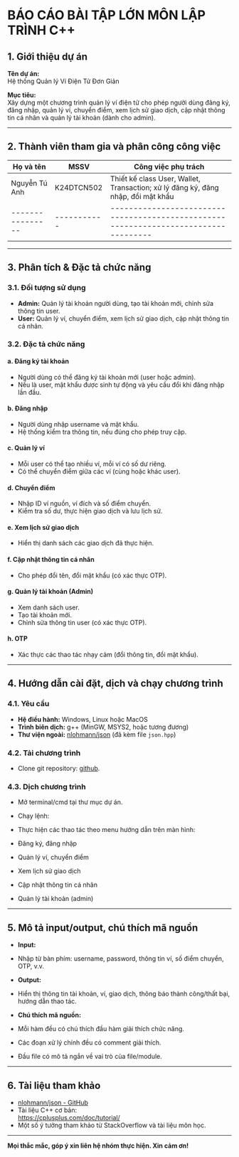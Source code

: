 # BÁO CÁO BÀI TẬP LỚN MÔN LẬP TRÌNH C++

## 1. Giới thiệu dự án

**Tên dự án:**  
Hệ thống Quản lý Ví Điện Tử Đơn Giản

**Mục tiêu:**  
Xây dựng một chương trình quản lý ví điện tử cho phép người dùng đăng ký, đăng nhập, quản lý ví, chuyển điểm, xem lịch sử giao dịch, cập nhật thông tin cá nhân và quản lý tài khoản (dành cho admin).

---

## 2. Thành viên tham gia và phân công công việc

| Họ và tên      |  MSSV      | Công việc phụ trách                                                                 |
|----------------|----------- |------------------------------------------------------------------------------------|
| Nguyễn Tú Anh  | K24DTCN502 | Thiết kế class User, Wallet, Transaction; xử lý đăng ký, đăng nhập, đổi mật khẩu   |
|----------------|----------- |------------------------------------------------------------------------------------|

---

## 3. Phân tích & Đặc tả chức năng

### 3.1. Đối tượng sử dụng
- **Admin:** Quản lý tài khoản người dùng, tạo tài khoản mới, chỉnh sửa thông tin user.
- **User:** Quản lý ví, chuyển điểm, xem lịch sử giao dịch, cập nhật thông tin cá nhân.

### 3.2. Đặc tả chức năng

#### a. Đăng ký tài khoản
- Người dùng có thể đăng ký tài khoản mới (user hoặc admin).
- Nếu là user, mật khẩu được sinh tự động và yêu cầu đổi khi đăng nhập lần đầu.

#### b. Đăng nhập
- Người dùng nhập username và mật khẩu.
- Hệ thống kiểm tra thông tin, nếu đúng cho phép truy cập.

#### c. Quản lý ví
- Mỗi user có thể tạo nhiều ví, mỗi ví có số dư riêng.
- Có thể chuyển điểm giữa các ví (cùng hoặc khác user).

#### d. Chuyển điểm
- Nhập ID ví nguồn, ví đích và số điểm chuyển.
- Kiểm tra số dư, thực hiện giao dịch và lưu lịch sử.

#### e. Xem lịch sử giao dịch
- Hiển thị danh sách các giao dịch đã thực hiện.

#### f. Cập nhật thông tin cá nhân
- Cho phép đổi tên, đổi mật khẩu (có xác thực OTP).

#### g. Quản lý tài khoản (Admin)
- Xem danh sách user.
- Tạo tài khoản mới.
- Chỉnh sửa thông tin user (có xác thực OTP).

#### h. OTP
- Xác thực các thao tác nhạy cảm (đổi thông tin, đổi mật khẩu).

---

## 4. Hướng dẫn cài đặt, dịch và chạy chương trình

### 4.1. Yêu cầu
- **Hệ điều hành:** Windows, Linux hoặc MacOS
- **Trình biên dịch:** g++ (MinGW, MSYS2, hoặc tương đương)
- **Thư viện ngoài:** [nlohmann/json](https://github.com/nlohmann/json) (đã kèm file `json.hpp`)

### 4.2. Tải chương trình
- Clone git repository: [github](https://github.com/TuZit/BTL_C-.git).

### 4.3. Dịch chương trình
- Mở terminal/cmd tại thư mục dự án.
- Chạy lệnh:

- Thực hiện các thao tác theo menu hướng dẫn trên màn hình:
- Đăng ký, đăng nhập
- Quản lý ví, chuyển điểm
- Xem lịch sử giao dịch
- Cập nhật thông tin cá nhân
- Quản lý tài khoản (admin)

---

## 5. Mô tả input/output, chú thích mã nguồn

- **Input:**  
- Nhập từ bàn phím: username, password, thông tin ví, số điểm chuyển, OTP, v.v.
- **Output:**  
- Hiển thị thông tin tài khoản, ví, giao dịch, thông báo thành công/thất bại, hướng dẫn thao tác.

- **Chú thích mã nguồn:**  
- Mỗi hàm đều có chú thích đầu hàm giải thích chức năng.
- Các đoạn xử lý chính đều có comment giải thích.
- Đầu file có mô tả ngắn về vai trò của file/module.

---

## 6. Tài liệu tham khảo

- [nlohmann/json - GitHub](https://github.com/nlohmann/json)
- Tài liệu C++ cơ bản:  
https://cplusplus.com/doc/tutorial/
- Một số ý tưởng tham khảo từ StackOverflow và tài liệu môn học.

---

**Mọi thắc mắc, góp ý xin liên hệ nhóm thực hiện. Xin cảm ơn!**